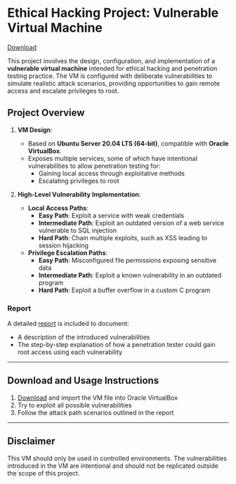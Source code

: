 # Ethical Hacking Project: Vulnerable Virtual Machine

[Download](https://drive.google.com/file/d/1kbeA2J5c3OotKMJ1Ah0bnHm-mE6slDuP/view?usp=drive_link)

This project involves the design, configuration, and implementation of a **vulnerable virtual machine** intended for ethical hacking and penetration testing practice. The VM is configured with deliberate vulnerabilities to simulate realistic attack scenarios, providing opportunities to gain remote access and escalate privileges to root.

## Project Overview

1. **VM Design**:
   - Based on **Ubuntu Server 20.04 LTS (64-bit)**, compatible with **Oracle VirtualBox**.
   - Exposes multiple services, some of which have intentional vulnerabilities to allow penetration testing for:
     - Gaining local access through exploitative methods
     - Escalating privileges to root

2. **High-Level Vulnerability Implementation**:
   - **Local Access Paths**:
     - **Easy Path**: Exploit a service with weak credentials
     - **Intermediate Path**: Exploit an outdated version of a web service vulnerable to SQL injection
     - **Hard Path**: Chain multiple exploits, such as XSS leading to session hijacking
   - **Privilege Escalation Paths**:
     - **Easy Path**: Misconfigured file permissions exposing sensitive data
     - **Intermediate Path**: Exploit a known vulnerability in an outdated program
     - **Hard Path**: Exploit a buffer overflow in a custom C program

### Report
A detailed [report](https://github.com/FedBio01/EthicalHackingVulnerableVM/blob/main/Report%20Ethical%20Hacking%20VM.pdf) is included to document:
- A description of the introduced vulnerabilities
- The step-by-step explanation of how a penetration tester could gain root access using each vulnerability

---

## Download and Usage Instructions
1. [Download](https://drive.google.com/file/d/1kbeA2J5c3OotKMJ1Ah0bnHm-mE6slDuP/view?usp=drive_link) and import the VM file into Oracle VirtualBox
2. Try to exploit all possible vulnerabilities
3. Follow the attack path scenarios outlined in the report

---

## Disclaimer
This VM should only be used in controlled environments. The vulnerabilities introduced in the VM are intentional and should not be replicated outside the scope of this project.
